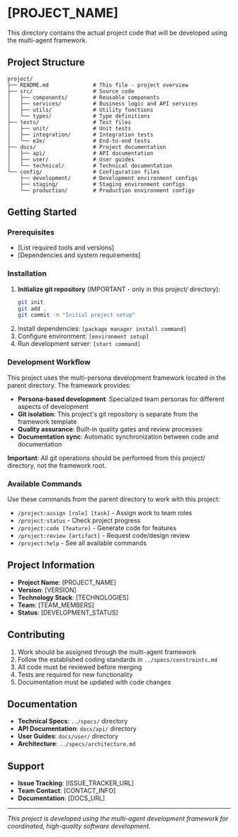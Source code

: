# [PROJECT_NAME]

This directory contains the actual project code that will be developed using the multi-agent framework.

## Project Structure

```
project/
├── README.md              # This file - project overview
├── src/                   # Source code
│   ├── components/        # Reusable components
│   ├── services/          # Business logic and API services
│   ├── utils/             # Utility functions
│   └── types/             # Type definitions
├── tests/                 # Test files
│   ├── unit/              # Unit tests
│   ├── integration/       # Integration tests
│   └── e2e/               # End-to-end tests
├── docs/                  # Project documentation
│   ├── api/               # API documentation
│   ├── user/              # User guides
│   └── technical/         # Technical documentation
└── config/                # Configuration files
    ├── development/       # Development environment configs
    ├── staging/           # Staging environment configs
    └── production/        # Production environment configs
```

## Getting Started

### Prerequisites
- [List required tools and versions]
- [Dependencies and system requirements]

### Installation
1. **Initialize git repository** (IMPORTANT - only in this project/ directory):
   ```bash
   git init
   git add .
   git commit -m "Initial project setup"
   ```
2. Install dependencies: `[package manager install command]`
3. Configure environment: `[environment setup]`
4. Run development server: `[start command]`

### Development Workflow

This project uses the multi-persona development framework located in the parent directory. The framework provides:

- **Persona-based development**: Specialized team personas for different aspects of development
- **Git isolation**: This project's git repository is separate from the framework template
- **Quality assurance**: Built-in quality gates and review processes
- **Documentation sync**: Automatic synchronization between code and documentation

**Important**: All git operations should be performed from this project/ directory, not the framework root.

### Available Commands

Use these commands from the parent directory to work with this project:

- `/project:assign [role] [task]` - Assign work to team roles
- `/project:status` - Check project progress
- `/project:code [feature]` - Generate code for features
- `/project:review [artifact]` - Request code/design review
- `/project:help` - See all available commands

## Project Information

- **Project Name**: [PROJECT_NAME]
- **Version**: [VERSION]
- **Technology Stack**: [TECHNOLOGIES]
- **Team**: [TEAM_MEMBERS]
- **Status**: [DEVELOPMENT_STATUS]

## Contributing

1. Work should be assigned through the multi-agent framework
2. Follow the established coding standards in `../specs/constraints.md`
3. All code must be reviewed before merging
4. Tests are required for new functionality
5. Documentation must be updated with code changes

## Documentation

- **Technical Specs**: `../specs/` directory
- **API Documentation**: `docs/api/` directory
- **User Guides**: `docs/user/` directory
- **Architecture**: `../specs/architecture.md`

## Support

- **Issue Tracking**: [ISSUE_TRACKER_URL]
- **Team Contact**: [CONTACT_INFO]
- **Documentation**: [DOCS_URL]

---

*This project is developed using the multi-agent development framework for coordinated, high-quality software development.*